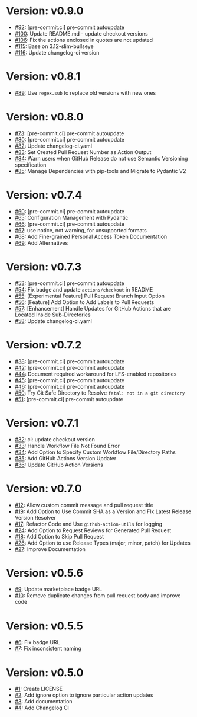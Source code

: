 # Version: v0.9.0

* [#92](https://github.com/saadmk11/github-actions-version-updater/pull/92): [pre-commit.ci] pre-commit autoupdate
* [#100](https://github.com/saadmk11/github-actions-version-updater/pull/100): Update README.md - update checkout versions
* [#106](https://github.com/saadmk11/github-actions-version-updater/pull/106): Fix the actions enclosed in quotes are not updated
* [#115](https://github.com/saadmk11/github-actions-version-updater/pull/115): Base on 3.12-slim-bullseye
* [#116](https://github.com/saadmk11/github-actions-version-updater/pull/116): Update changelog-ci version


# Version: v0.8.1

* [#89](https://github.com/saadmk11/github-actions-version-updater/pull/89): Use `regex.sub` to replace old versions with new ones


# Version: v0.8.0

* [#73](https://github.com/saadmk11/github-actions-version-updater/pull/73): [pre-commit.ci] pre-commit autoupdate
* [#80](https://github.com/saadmk11/github-actions-version-updater/pull/80): [pre-commit.ci] pre-commit autoupdate
* [#82](https://github.com/saadmk11/github-actions-version-updater/pull/82): Update changelog-ci.yaml
* [#83](https://github.com/saadmk11/github-actions-version-updater/pull/83): Set Created Pull Request Number as Action Output
* [#84](https://github.com/saadmk11/github-actions-version-updater/pull/84): Warn users when GitHub Release do not use Semantic Versioning specification
* [#85](https://github.com/saadmk11/github-actions-version-updater/pull/85): Manage Dependencies with pip-tools and Migrate to Pydantic V2


# Version: v0.7.4

* [#60](https://github.com/saadmk11/github-actions-version-updater/pull/60): [pre-commit.ci] pre-commit autoupdate
* [#65](https://github.com/saadmk11/github-actions-version-updater/pull/65): Configuration Management with Pydantic
* [#66](https://github.com/saadmk11/github-actions-version-updater/pull/66): [pre-commit.ci] pre-commit autoupdate
* [#67](https://github.com/saadmk11/github-actions-version-updater/pull/67): use notice, not warning, for unsupported formats
* [#68](https://github.com/saadmk11/github-actions-version-updater/pull/68): Add Fine-grained Personal Access Token Documentation
* [#69](https://github.com/saadmk11/github-actions-version-updater/pull/69): Add Alternatives


# Version: v0.7.3

* [#53](https://github.com/saadmk11/github-actions-version-updater/pull/53): [pre-commit.ci] pre-commit autoupdate
* [#54](https://github.com/saadmk11/github-actions-version-updater/pull/54): Fix badge and update `actions/checkout` in README
* [#55](https://github.com/saadmk11/github-actions-version-updater/pull/55): [Experimental Feature] Pull Request Branch Input Option
* [#56](https://github.com/saadmk11/github-actions-version-updater/pull/56): [Feature] Add Option to Add Labels to Pull Requests
* [#57](https://github.com/saadmk11/github-actions-version-updater/pull/57): [Enhancement] Handle Updates for GitHub Actions that are Located Inside Sub-Directories
* [#58](https://github.com/saadmk11/github-actions-version-updater/pull/58): Update changelog-ci.yaml


# Version: v0.7.2

* [#38](https://github.com/saadmk11/github-actions-version-updater/pull/38): [pre-commit.ci] pre-commit autoupdate
* [#42](https://github.com/saadmk11/github-actions-version-updater/pull/42): [pre-commit.ci] pre-commit autoupdate
* [#44](https://github.com/saadmk11/github-actions-version-updater/pull/44): Document required workaround for LFS-enabled repositories
* [#45](https://github.com/saadmk11/github-actions-version-updater/pull/45): [pre-commit.ci] pre-commit autoupdate
* [#46](https://github.com/saadmk11/github-actions-version-updater/pull/46): [pre-commit.ci] pre-commit autoupdate
* [#50](https://github.com/saadmk11/github-actions-version-updater/pull/50): Try Git Safe Directory to Resolve `fatal: not in a git directory`
* [#51](https://github.com/saadmk11/github-actions-version-updater/pull/51): [pre-commit.ci] pre-commit autoupdate


# Version: v0.7.1

* [#32](https://github.com/saadmk11/github-actions-version-updater/pull/32): ci: update checkout version
* [#33](https://github.com/saadmk11/github-actions-version-updater/pull/33): Handle Workflow File Not Found Error
* [#34](https://github.com/saadmk11/github-actions-version-updater/pull/34): Add Option to Specify Custom Workflow File/Directory Paths
* [#35](https://github.com/saadmk11/github-actions-version-updater/pull/35): Add GitHub Actions Version Updater
* [#36](https://github.com/saadmk11/github-actions-version-updater/pull/36): Update GitHub Action Versions


# Version: v0.7.0

* [#12](https://github.com/saadmk11/github-actions-version-updater/pull/12): Allow custom commit message and pull request title
* [#19](https://github.com/saadmk11/github-actions-version-updater/pull/19): Add Option to Use Commit SHA as a Version and FIx Latest Release Version Resolver
* [#17](https://github.com/saadmk11/github-actions-version-updater/pull/17): Refactor Code and Use `github-action-utils` for logging
* [#24](https://github.com/saadmk11/github-actions-version-updater/pull/24): Add Option to Request Reviews for Generated Pull Request
* [#18](https://github.com/saadmk11/github-actions-version-updater/pull/18): Add Option to Skip Pull Request
* [#26](https://github.com/saadmk11/github-actions-version-updater/pull/26): Add Option to use Release Types (major, minor, patch) for Updates
* [#27](https://github.com/saadmk11/github-actions-version-updater/pull/27): Improve Documentation


# Version: v0.5.6

* [#9](https://github.com/saadmk11/github-actions-version-updater/pull/9): Update marketplace badge URL
* [#10](https://github.com/saadmk11/github-actions-version-updater/pull/10): Remove duplicate changes from pull request body and improve code


# Version: v0.5.5

* [#6](https://github.com/saadmk11/github-actions-version-updater/pull/6): Fix badge URL
* [#7](https://github.com/saadmk11/github-actions-version-updater/pull/7): Fix inconsistent naming


# Version: v0.5.0

* [#1](https://github.com/saadmk11/github-actions-version-updater/pull/1): Create LICENSE
* [#2](https://github.com/saadmk11/github-actions-version-updater/pull/2): Add ignore option to ignore particular action updates
* [#3](https://github.com/saadmk11/github-actions-version-updater/pull/3): Add documentation
* [#4](https://github.com/saadmk11/github-actions-version-updater/pull/4): Add Changelog CI

